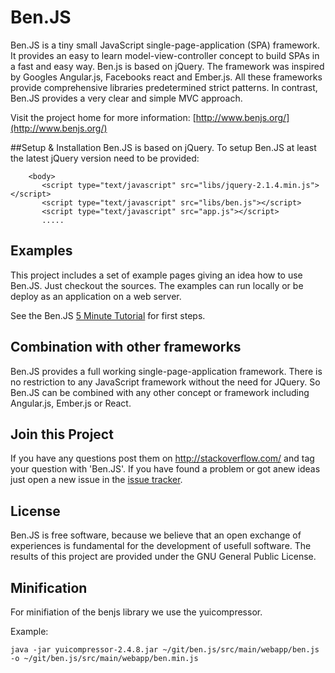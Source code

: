 # Ben.JS

Ben.JS is a tiny small JavaScript single-page-application (SPA) framework. It provides an easy to learn model-view-controller concept to build SPAs in a fast and easy way. Ben.js is based on jQuery. The framework was inspired by Googles Angular.js, Facebooks react and Ember.js. All these frameworks provide comprehensive libraries predetermined strict patterns. In contrast, Ben.JS provides a very clear and simple MVC approach.


Visit the project home for more information: [http://www.benjs.org/](http://www.benjs.org/)



##Setup & Installation
Ben.JS is based on jQuery. To setup Ben.JS at least the latest jQuery version need to be provided:

    	<body>
    	   <script type="text/javascript" src="libs/jquery-2.1.4.min.js"></script>
    	   <script type="text/javascript" src="libs/ben.js"></script>
    	   <script type="text/javascript" src="app.js"></script>
    	   .....


## Examples
This project includes a set of example pages giving an idea how to use Ben.JS. Just checkout the sources. The examples can run locally or be deploy as an application on a web server. 

See the Ben.JS [5 Minute Tutorial](http://www.benjs.org/tutorial.html) for first steps. 

## Combination with other frameworks
Ben.JS provides a full working single-page-application framework. There is no restriction to any JavaScript framework without the need for JQuery. So Ben.JS can be combined with any other concept or framework including Angular.js, Ember.js or React.


## Join this Project
If you have any questions post them on http://stackoverflow.com/ and tag your question with 'Ben.JS'. If you have found a problem or got anew ideas just open a new issue in the [issue tracker](https://github.com/rsoika/ben.js/issues).

## License
Ben.JS is free software, because we believe that an open exchange of experiences is fundamental for the development of usefull software. The results of this project are provided under the GNU General Public License.


## Minification

For minifiation of the benjs library we use the yuicompressor. 

Example:

    java -jar yuicompressor-2.4.8.jar ~/git/ben.js/src/main/webapp/ben.js -o ~/git/ben.js/src/main/webapp/ben.min.js
